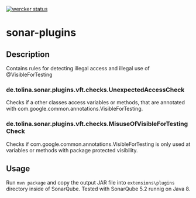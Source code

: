 [![wercker status](https://app.wercker.com/status/53356c399a2ec78b535c670da845465c/m "wercker status")](https://app.wercker.com/project/bykey/53356c399a2ec78b535c670da845465c)

# sonar-plugins

## Description
Contains rules for detecting illegal access and illegal use of  @VisibleForTesting 
### de.tolina.sonar.plugins.vft.checks.UnexpectedAccessCheck
Checks if a other classes access variables or methods, that are annotated with com.google.common.annotations.VisibleForTesting.
### de.tolina.sonar.plugins.vft.checks.MisuseOfVisibleForTestingCheck
Checks if com.google.common.annotations.VisibleForTesting is only used at variables or methods with package protected visibility.

## Usage
Run `mvn package` and copy the output JAR file into `extensions\plugins` directory inside of SonarQube. 
Tested with SonarQube 5.2 runnig on Java 8.  
